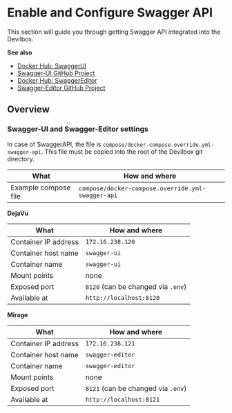 # Enable and Configure Swagger API

This section will guide you through getting Swagger API integrated into the Devilbox.

**See also**

* [Docker Hub: SwaggerUI](https://hub.docker.com/r/swaggerapi/swagger-ui)
* [Swagger-UI GitHub Project](https://github.com/swagger-api/swagger-ui)
* [Docker Hub: SwaggerEditor](https://hub.docker.com/r/swaggerapi/swagger-editor/)
* [Swagger-Editor GitHub Project](https://github.com/swagger-api/swagger-editor)
    
## Overview

### Swagger-UI and Swagger-Editor settings

In case of SwaggerAPI, the file is `compose/docker-compose.override.yml-swagger-api`. This file
must be copied into the root of the Devilbox git directory.
    
| What        | How and where |
| ----------- | ------------- |
| Example compose file  | `compose/docker-compose.override.yml-swagger-api` | 

**DejaVu**

| What        | How and where |
| ----------- | ------------- |
| Container IP address  | `̀172.16.238.120`                   | 
| Container host name   | `swagger-ui`                       | 
| Container name        | `swagger-ui`                       | 
| Mount points          | none                               | 
| Exposed port          | `8120` (can be changed via `.env`) |  
| Available at          | `http://localhost:8120`            | 

**Mirage**

| What        | How and where |
| ----------- | ------------- |
| Container IP address  | `̀172.16.238.121`                   | 
| Container host name   | `swagger-editor`                   | 
| Container name        | `swagger-editor`                   | 
| Mount points          | none                               | 
| Exposed port          | `8121` (can be changed via `.env`) |  
| Available at          | `http://localhost:8121`            | 
